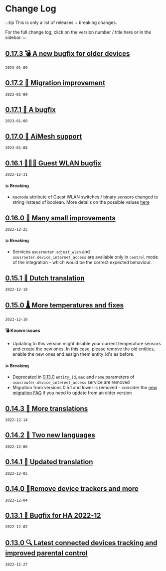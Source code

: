# Change Log

:::tip This is only a list of releases + breaking changes.

For the full change log, click on the version number / title here or in the sidebar.
:::

## [0.17.3 💣 A new bugfix for older devices](/log/0.17.3.html)

`2023-01-09`

## [0.17.2 🔨 Migration improvement](/log/0.17.2.html)

`2023-01-09`

## [0.17.1 🐛 A bugfix](/log/0.17.1.html)

`2023-01-08`

## [0.17.0 🚀 AiMesh support](/log/0.17.0.html)

`2023-01-08`

## [0.16.1 👨‍👧‍👦 Guest WLAN bugfix](/log/0.16.1.html)

`2022-12-31`

#### 💥 Breaking

- `macmode` attribute of Guest WLAN switches / binary sensors changed to string instead of boolean. More details on the possible values [here](/features/guest-wlan.html#macmode)

## [0.16.0 🎁 Many small improvements](/log/0.16.0.html)

`2022-12-25`

#### 💥 Breaking

- Services `asusrouter.adjust_wlan` and `asusrouter.device_internet_access` are available only in `control` mode of the integration - which would be the correct expected behaviour.

## [0.15.1 📖 Dutch translation](/log/0.15.1.html)

`2022-12-18`

## [0.15.0 🌡️ More temperatures and fixes](/log/0.15.0.html)

`2022-12-18`

#### 💣 Known issues

- Updating to this version might disable your current temperature sensors and create the new ones. In this case, please remove the old entities, enable the new ones and assign them entity_id's as before.

#### 💥 Breaking

- Deprecated in [0.13.0](/log/0.13.0.html) `entity_id`, `mac` and `name` parameters of `asusrouter.device_internet_access` service are removed
- Migration from versions 0.5.1 and lower is removed - consider the [new migration FAQ](/guide/faq/#migration-from-an-old-version) if you need to update from an older version

## [0.14.3 📖 More translations](/log/0.14.3.html)

`2022-12-14`

## [0.14.2 📖 Two new languages](/log/0.14.2.html)

`2022-12-06`

## [0.14.1 📖 Updated translation](/log/0.14.1.html)

`2022-12-05`

## [0.14.0 🎄Remove device trackers and more](/log/0.14.0.html)

`2022-12-04`

## [0.13.1 🐛 Bugfix for HA 2022-12](/log/0.13.1.html)

`2022-12-02`

## [0.13.0 🔍 Latest connected devices tracking and improved parental control](/log/0.13.0.html)

`2022-11-27`
